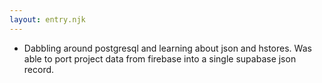 ```yaml
---
layout: entry.njk
---
```


- Dabbling around postgresql and learning about json and hstores. Was able to port project data from firebase into a single supabase json record.
